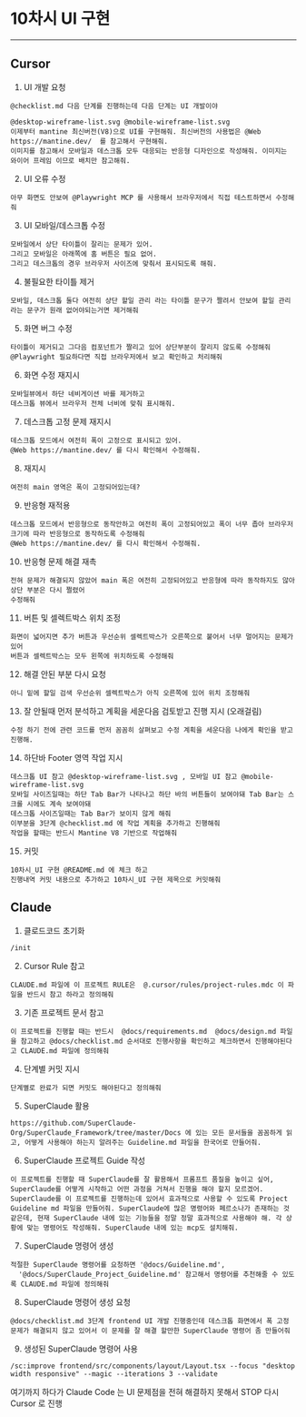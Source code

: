 # 10차시 UI 구현

---

## Cursor

1. UI 개발 요청
```
@checklist.md 다음 단계를 진행하는데 다음 단계는 UI 개발이야

@desktop-wireframe-list.svg @mobile-wireframe-list.svg 
이제부터 mantine 최신버전(V8)으로 UI를 구현해줘. 최신버전의 사용법은 @Web https://mantine.dev/  를 참고해서 구현해줘.
이미지를 참고해서 모바일과 데스크톱 모두 대응되는 반응형 디자인으로 작성해줘. 이미지는 와이어 프레임 이므로 배치만 참고해줘.
```

2. UI 오류 수정
```
아무 화면도 안보여 @Playwright MCP 를 사용해서 브라우저에서 직접 테스트하면서 수정해줘
```

3. UI 모바일/데스크톱 수정
```
모바일에서 상단 타이틀이 잘리는 문제가 있어.
그리고 모바일은 아래쪽에 홈 버튼은 필요 없어.
그리고 데스크톱의 경우 브라우저 사이즈에 맞춰서 표시되도록 해줘.
```

4. 불필요한 타이틀 제거
```
모바일, 데스크톱 둘다 여전히 상단 할일 관리 라는 타이틀 문구가 짤려서 안보여 할일 관리라는 문구가 원래 없어야되는거면 제거해줘
```

5. 화면 버그 수정
```
타이틀이 제거되고 그다음 컴포넌트가 짤리고 있어 상단부분이 잘리지 않도록 수정해줘
@Playwright 필요하다면 직접 브라우저에서 보고 확인하고 처리해줘
```

6. 화면 수정 재지시
```
모바일뷰에서 하단 네비게이션 바를 제거하고
데스크톱 뷰에서 브라우저 전체 너비에 맞춰 표시해줘.
```

7. 데스크톱 고정 문제 재지시
```
데스크톱 모드에서 여전히 폭이 고정으로 표시되고 있어.
@Web https://mantine.dev/ 를 다시 확인해서 수정해줘.
```

8. 재지시
```
여전히 main 영역은 폭이 고정되어있는데?
```

9. 반응형 재적용
```
데스크톱 모드에서 반응형으로 동작안하고 여전히 폭이 고정되어있고 폭이 너무 좁아 브라우저 크기에 따라 반응형으로 동작하도록 수정해줘
@Web https://mantine.dev/ 를 다시 확인해서 수정해줘.
```

10. 반응형 문제 해결 재촉
```
전혀 문제가 해결되지 않았어 main 폭은 여전히 고정되어있고 반응형에 따라 동작하지도 않아 상단 부분은 다시 쩔렸어
수정해줘
```

11. 버튼 및 셀렉트박스 위치 조정
```
화면이 넓어지면 추가 버튼과 우선순위 셀렉트박스가 오른쪽으로 붙어서 너무 멀어지는 문제가 있어
버튼과 셀렉트박스는 모두 왼쪽에 위치하도록 수정해줘
```

12. 해결 안된 부분 다시 요청
```
아니 밑에 할일 검색 우선순위 셀렉트박스가 아직 오른쪽에 있어 위치 조정해줘
```

13. 잘 안될때 먼저 분석하고 계획을 세운다음 검토받고 진행 지시 (오래걸림)
```
수정 하기 전에 관련 코드를 먼저 꼼꼼히 살펴보고 수정 계획을 세운다음 나에게 확인을 받고 진행해.
```

14.  하단바 Footer 영역 작업 지시
```
데스크톱 UI 참고 @desktop-wireframe-list.svg , 모바일 UI 참고 @mobile-wireframe-list.svg 
모바일 사이즈일때는 하단 Tab Bar가 나타나고 하단 바의 버튼들이 보여야돼 Tab Bar는 스크롤 시에도 계속 보여야돼
데스크톱 사이즈일때는 Tab Bar가 보이지 않게 해줘
이부분을 3단계 @checklist.md 에 작업 계획을 추가하고 진행해줘
작업을 할때는 반드시 Mantine V8 기반으로 작업해줘
```

15. 커밋
```
10차시_UI 구현 @README.md 에 체크 하고
진행내역 커밋 내용으로 추가하고 10차시_UI 구현 제목으로 커밋해줘
```

## Claude 

1. 클로드코드 초기화
```
/init
```

2. Cursor Rule 참고
```
CLAUDE.md 파일에 이 프로젝트 RULE은  @.cursor/rules/project-rules.mdc 이 파일을 반드시 참고 하라고 정의해줘
```

3. 기존 프로젝트 문서 참고
```
이 프로젝트를 진행할 때는 반드시  @docs/requirements.md  @docs/design.md 파일을 참고하고 @docs/checklist.md 순서대로 진행사항을 확인하고 체크하면서 진행해야된다고 CLAUDE.md 파일에 정의해줘
```

4. 단계별 커밋 지시
```
단계별로 완료가 되면 커밋도 해야된다고 정의해줘
```

5. SuperClaude 활용
```
https://github.com/SuperClaude-Org/SuperClaude_Framework/tree/master/Docs 에 있는 모든 문서들을 꼼꼼하게 읽고, 어떻게 사용해야 하는지 알려주는 Guideline.md 파일을 한국어로 만들어줘.
```

6. SuperClaude 프로젝트 Guide 작성
```
이 프로젝트를 진행할 때 SuperClaude를 잘 활용해서 프롬프트 품질을 높이고 싶어, SuperClaude를 어떻게 시작하고 어떤 과정을 거쳐서 진행을 해야 할지 모르겠어. SuperClaude를 이 프로젝트를 진행하는데 있어서 효과적으로 사용할 수 있도록 Project Guideline md 파일을 만들어줘. SuperClaude에 많은 명령어와 페르소나가 존재하는 것 같은데, 현재 SuperClaude 내에 있는 기능들을 정말 정말 효과적으로 사용해야 해. 각 상황에 맞는 명령어도 작성해줘. SuperClaude 내에 있는 mcp도 설치해줘.
```

7. SuperClaude 명령어 생성
```
적절한 SuperClaude 명령어를 요청하면 '@docs/Guideline.md', 
  '@docs/SuperClaude_Project_Guideline.md' 참고해서 명령어를 추천해줄 수 있도록 CLAUDE.md 파일에 정의해줘
```

8. SuperClaude 명령어 생성 요청
```
@docs/checklist.md 3단계 frontend UI 개발 진행중인데 데스크톱 화면에서 폭 고정 문제가 해결되지 않고 있어서 이 문제를 잘 해결 할만한 SuperClaude 명령어 좀 만들어줘
```

9. 생성된 SuperClaude 명령어 사용
```
/sc:improve frontend/src/components/layout/Layout.tsx --focus "desktop width responsive" --magic --iterations 3 --validate
```

여기까지 하다가 Claude Code 는 UI 문제점을 전혀 해결하지 못해서 STOP 다시 Cursor 로 진행